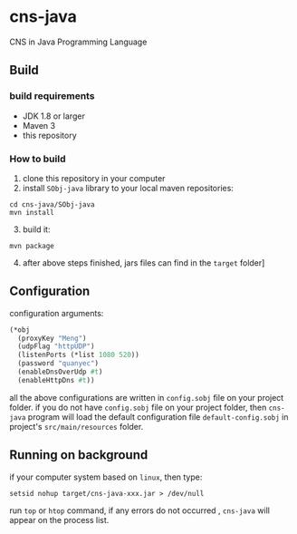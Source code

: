 # cns-java
CNS in Java Programming Language

## Build
### build requirements
* JDK 1.8 or larger
* Maven 3
* this repository

### How to build
1. clone this repository in your computer
2. install `SObj-java` library to your local maven repositories:
```shell
cd cns-java/SObj-java
mvn install
```
3. build it:
```shell
mvn package
```
4. after above steps finished, jars files can find in the `target` folder]


## Configuration
configuration arguments:
``` scheme
(*obj
  (proxyKey "Meng")
  (udpFlag "httpUDP")
  (listenPorts (*list 1080 520))
  (password "quanyec")
  (enableDnsOverUdp #t)
  (enableHttpDns #t))
```
all the above configurations are written in `config.sobj` file on your project folder.
if you do not have `config.sobj` file on your project folder, then `cns-java` program will load the default
configuration file `default-config.sobj` in project's `src/main/resources` folder.

## Running on background
if your computer system based on `linux`, then type:
```shell
setsid nohup target/cns-java-xxx.jar > /dev/null
```
run `top` or `htop` command, if any errors do not occurred
, `cns-java` will appear on the process list. 